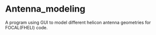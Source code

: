 # Antenna_modeling
A program using GUI to model different helicon antenna geometries for FOCAL(FHELI) code.
